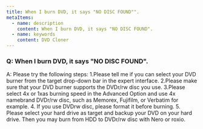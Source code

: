 ```yaml
---
title: When I burn DVD, it says "NO DISC FOUND"".
metaItems:
  - name: description
    content: When I burn DVD, it says "NO DISC FOUND".
  - name: keywords
    content: DVD Cloner
---
```


### Q: When I burn DVD, it says "NO DISC FOUND".

A:
Please try the following steps:
1.Please tell me if you can select your DVD burner from the target drop-down bar in the expert interface.
2.Please make sure that your DVD burner supports the DVDr/rw disc you use.
3.Please select 4x or 1xas burning speed in the Advanced Option and use 4x namebrand DVDr/rw disc, such as Memorex, Fujifilm, or Verbatim for example.
4. If you use DVDrw disc, please format it before burning.
5. Please select your hard drive as target and backup your DVD on your hard drive. Then you may burn from HDD to DVDr/rw disc with Nero or roxio.

